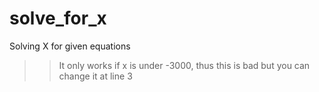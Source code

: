 # solve_for_x
Solving X for given equations

>> It only works if x is under -3000, thus this is bad but you can change it at line 3
